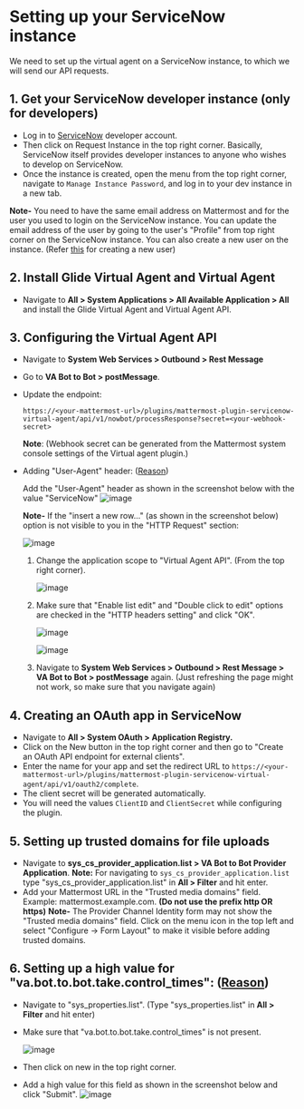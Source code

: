 # Setting up your ServiceNow instance

We need to set up the virtual agent on a ServiceNow instance, to which we will send our API requests.

## 1. Get your ServiceNow developer instance (only for developers)
  - Log in to [ServiceNow](https://developer.servicenow.com) developer account.
  - Then click on Request Instance in the top right corner. Basically, ServiceNow itself provides developer instances to anyone who wishes to develop on ServiceNow.
  - Once the instance is created, open the menu from the top right corner, navigate to `Manage Instance Password`, and log in to your dev instance in a new tab.

  **Note-** You need to have the same email address on Mattermost and for the user you used to login on the ServiceNow instance. You can update the email address of the user by going to the user's "Profile" from top right corner on the ServiceNow instance. You can also create a new user on the instance. (Refer [this](https://docs.servicenow.com/en-US/bundle/tokyo-platform-administration/page/administer/users-and-groups/task/t_CreateAUser.html) for creating a new user)

## 2. Install Glide Virtual Agent and Virtual Agent
  - Navigate to **All > System Applications > All Available Application > All** and install the Glide Virtual Agent and Virtual Agent API.

## 3. Configuring the Virtual Agent API

  - Navigate to **System Web Services > Outbound > Rest Message**
  - Go to **VA Bot to Bot > postMessage**.
  - Update the endpoint:
    ```
    https://<your-mattermost-url>/plugins/mattermost-plugin-servicenow-virtual-agent/api/v1/nowbot/processResponse?secret=<your-webhook-secret>
    ```
    **Note**: (Webhook secret can be generated from the Mattermost system console settings of the Virtual agent plugin.)
  - Adding "User-Agent" header: ([Reason](https://support.servicenow.com/kb?id=kb_article_view&sysparm_article=KB0720934))
  
    Add the "User-Agent" header as shown in the screenshot below with the value "ServiceNow"
    ![image](https://user-images.githubusercontent.com/55234496/201832569-9f11f919-b7c9-4192-a9cf-89a955da08c1.png)


    **Note-** If the "insert a new row..." (as shown in the screenshot below) option is not visible to you in the "HTTP Request" section:

    ![image](https://user-images.githubusercontent.com/55234496/201840807-f593a0cf-aa7a-4f34-bf29-4956f8b680e3.png)

      1. Change the application scope to "Virtual Agent API". (From the top right corner).

          ![image](https://user-images.githubusercontent.com/55234496/201833135-7907cdbc-5e00-4338-b81d-c48204eae614.png)

      2. Make sure that "Enable list edit" and "Double click to edit" options are checked in the "HTTP headers setting" and click "OK".

          ![image](https://user-images.githubusercontent.com/55234496/201832801-3883b457-93af-4d39-8ade-62545913dd2c.png)
            
          ![image](https://user-images.githubusercontent.com/55234496/201832780-40fcb982-aa20-4e81-81e0-e1a4e33160c5.png)

      3. Navigate to **System Web Services > Outbound > Rest Message > VA Bot to Bot > postMessage** again. (Just refreshing the page might not work, so make sure that you navigate again)

## 4. Creating an OAuth app in ServiceNow
  - Navigate to **All > System OAuth > Application Registry.**
  - Click on the New button in the top right corner and then go to "Create an OAuth API endpoint for external clients".
  - Enter the name for your app and set the redirect URL to `https://<your-mattermost-url>/plugins/mattermost-plugin-servicenow-virtual-agent/api/v1/oauth2/complete`.
  - The client secret will be generated automatically.
  - You will need the values `ClientID` and `ClientSecret` while configuring the plugin.

## 5. Setting up trusted domains for file uploads
  - Navigate to **sys_cs_provider_application.list > VA Bot to Bot Provider Application**.
    **Note:** For navigating to `sys_cs_provider_application.list` type "sys_cs_provider_application.list" in **All > Filter** and hit enter.
  - Add your Mattermost URL in the "Trusted media domains" field. Example: mattermost.example.com. **(Do not use the prefix http OR https)**
  **Note-** The Provider Channel Identity form may not show the "Trusted media domains" field. Click on the menu icon in the top left and select "Configure -> Form Layout" to make it visible before adding trusted domains.

## 6. Setting up a high value for "va.bot.to.bot.take.control_times": ([Reason](https://www.servicenow.com/community/virtual-agent-nlu-forum/getting-improper-response-from-virtual-agent-bot-integration-api/m-p/255032))
  - Navigate to "sys_properties.list". (Type "sys_properties.list" in **All > Filter** and hit enter)
  - Make sure that "va.bot.to.bot.take.control_times" is not present.
  
    ![image](https://user-images.githubusercontent.com/55234496/201834695-67077de3-ec76-4665-884b-55167cffa67e.png)

  - Then click on new in the top right corner.
  - Add a high value for this field as shown in the screenshot below and click "Submit".
    ![image](https://user-images.githubusercontent.com/55234496/201836342-2495f201-96e6-443e-97eb-a95dcd4ec09d.png)

